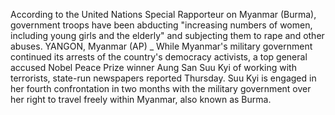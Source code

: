 According to the United Nations Special Rapporteur on Myanmar (Burma), government troops have been abducting "increasing numbers of women, including young girls and the elderly" and subjecting them to rape and other abuses.
YANGON, Myanmar (AP) _ While Myanmar's military government continued its arrests of the country's democracy activists, a top general accused Nobel Peace Prize winner Aung San Suu Kyi of working with terrorists, state-run newspapers reported Thursday.
Suu Kyi is engaged in her fourth confrontation in two months with the military government over her right to travel freely within Myanmar, also known as Burma.
